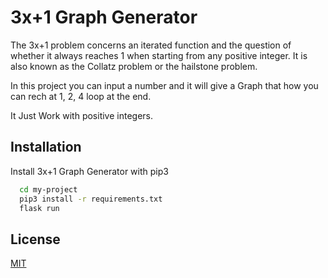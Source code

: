 # 3x+1 Graph Generator

The 3x+1 problem concerns an iterated function and the question of whether it always reaches 1 when starting from any positive integer. It is also known as the Collatz problem or the hailstone problem.

In this project you can input a number and it will give a Graph that how you can rech at 1, 2, 4 loop at the end. 

It Just Work with positive integers.
## Installation

Install 3x+1 Graph Generator with pip3

```bash
  cd my-project
  pip3 install -r requirements.txt
  flask run
```
    
## License

[MIT](https://choosealicense.com/licenses/mit/)
